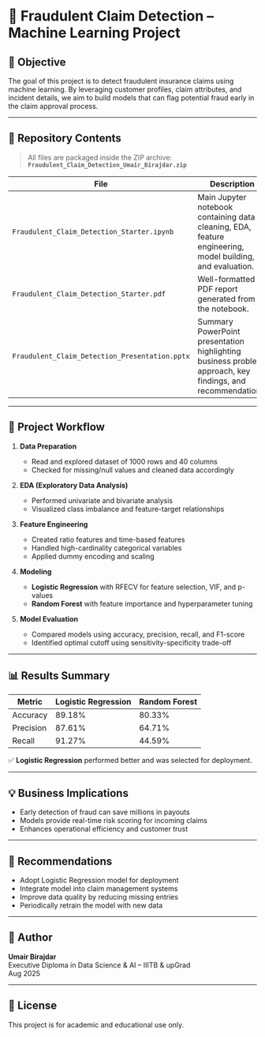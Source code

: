 # 🚨 Fraudulent Claim Detection – Machine Learning Project

## 📌 Objective
The goal of this project is to detect fraudulent insurance claims using machine learning. By leveraging customer profiles, claim attributes, and incident details, we aim to build models that can flag potential fraud early in the claim approval process.

---

## 📁 Repository Contents

> All files are packaged inside the ZIP archive:  
> **`Fraudulent_Claim_Detection_Umair_Birajdar.zip`**

| File | Description |
|------|-------------|
| `Fraudulent_Claim_Detection_Starter.ipynb` | Main Jupyter notebook containing data cleaning, EDA, feature engineering, model building, and evaluation. |
| `Fraudulent_Claim_Detection_Starter.pdf` | Well-formatted PDF report generated from the notebook. |
| `Fraudulent_Claim_Detection_Presentation.pptx` | Summary PowerPoint presentation highlighting business problem, approach, key findings, and recommendations. |

---

## 🧠 Project Workflow

1. **Data Preparation**
   - Read and explored dataset of 1000 rows and 40 columns
   - Checked for missing/null values and cleaned data accordingly

2. **EDA (Exploratory Data Analysis)**
   - Performed univariate and bivariate analysis
   - Visualized class imbalance and feature-target relationships

3. **Feature Engineering**
   - Created ratio features and time-based features
   - Handled high-cardinality categorical variables
   - Applied dummy encoding and scaling

4. **Modeling**
   - **Logistic Regression** with RFECV for feature selection, VIF, and p-values
   - **Random Forest** with feature importance and hyperparameter tuning

5. **Model Evaluation**
   - Compared models using accuracy, precision, recall, and F1-score
   - Identified optimal cutoff using sensitivity-specificity trade-off

---

## 📊 Results Summary

| Metric       | Logistic Regression | Random Forest |
|--------------|---------------------|----------------|
| Accuracy     | 89.18%              | 80.33%         |
| Precision    | 87.61%              | 64.71%         |
| Recall       | 91.27%              | 44.59%         |

✅ **Logistic Regression** performed better and was selected for deployment.

---

## 💡 Business Implications

- Early detection of fraud can save millions in payouts
- Models provide real-time risk scoring for incoming claims
- Enhances operational efficiency and customer trust

---

## 🎯 Recommendations

- Adopt Logistic Regression model for deployment
- Integrate model into claim management systems
- Improve data quality by reducing missing entries
- Periodically retrain the model with new data

---

## 👤 Author

**Umair Birajdar**  
Executive Diploma in Data Science & AI – IIITB & upGrad  
Aug 2025

---

## 📄 License

This project is for academic and educational use only.

